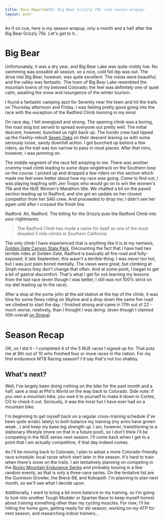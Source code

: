 ```yaml
---
title: Race Report&#58; Big Bear Grizzly 75k (and season wrapup)
layout: post
---
```


As if on cue, here is my season wrapup, only a month and a half after the Big Bear Grizzly 75k. Let's get to it...

# Big Bear

Unfortunately, it was a dry year, and Big Bear Lake was quite visibly low. No swimming was possible all season, so a nice, cold fall dip was out. The drive into Big Bear, however, was quite excellent. The vistas were beautiful, and the valley was fantastic. The town of Big Bear Lake resembled the mountain towns of my beloved Colorado; the feel was definitely one of quiet calm, awaiting the snow and resurgence of the winter tourism.

I found a fantastic camping spot for Serenity near the town and hit the trails on Thursday afternoon and Friday. I was feeling pretty good going into the race with the exception of the Radford Climb looming in my mind.

On race day, I felt energized and strong. The opening climb was a boring, fire road slog but served to spread everyone out pretty well. The initial descent, however, bunched us right back up. The hundo crew had ripped up the freshly-rebuilt [Seven Oaks][1] on their descent leaving us with some seriously loose, sandy downhill action. I got bunched up behind a few riders, as the trail was too narrow to pass in most places. After that intro, however, I was jamming on.

The middle segment of the race felt amazing to me. There was another crummy road climb leading to some dope singletrack on the Southern loop on the course. I picked up and dropped a few riders on this section which made me feel even better about how my race was going. Come to find out, I was playing leapfrog with Jen Toops who would go on to win the women's 75k and the NUE Women's Marathon title. We chatted a bit on the paved section leading up to Radford, and she got an update on her closest competitor from her SAG crew. And proceeded to drop me; I didn't see her again until after I crossed the finish line.

Radford. Ah, Radford. The billing for the Grizzly puts the Radford Climb into your nightmares:

> The Radford Climb has made a name for itself as one of the most dreaded 5 mile climbs in Southern California.

The only climb I have experienced that is anything like it is at my nemesis, [Golden Gate Canyon State Park][2]. Discounting the fact that I have had two terrible rides at Golden Gate, Radford is basically all fire road and fully-exposed. It late September, this wasn't a terrible thing. I was never too hot, but I was just plain bored mentally. The views were great, but climbing at 3mph means they don't change that often. And at some point, I began to get a bit of gastral discomfort. That's what I get for not learning my lessons from the last race (even though I was better, I still was not 100% strict on my diet leading up to the race).

After a stop at the porta-john at the aid station at the top of the climb, it was time for some flowy riding on Skyline and a drop down the same fire road we climbed to start the day. I finished strong and came in 17th out of 22 - much worse, relatively, than I thought I was doing. (even though I claimed 10th overall [on Strava][3])

# Season Recap

OK, so I did it - I completed 4 of the 5 NUE races I signed up for. That puts me at 9th out of 10 who finished four or more races in the nation. For my first endurance MTB Racing season? I'd say that's not too shabby.

## What's next?

Well, I've largely been doing nothing on the bike for the past month and a half, save a stop at Phil's World on the way back to Colorado. Side note: if you own a mountain bike, you owe it to yourself to make it down to Cortez, CO to check it out. Seriously, it was the most fun I have ever had on a mountain bike.

I'm beginning to get myself back on a regular cross-training schedule (I've been quite erratic lately) to both balance my training (my arms have grown weak...) and keep my base leg strength up. I am, however, transitioning to a stationary lifestyle (more on that in a future post), so I don't think I'll be competing in the NUE series next season. I'll come back when I get to a point that I am actually competitive, if that day indeed comes.

As I'll be moving back to Colorado, I plan to adopt a more Colorado-friendly race schedule: local races which start later in the season. It's hard to train when there's snow on the trails. I am tentatively planning on competing in the [Rocky Mountain Endurance Series][4] and probably tossing in a few random events, as that is only a three-race series. On the tentative list are the Gunnison Growler, the Breck 68, and Kokopelli. I'm planning to plan next month, so we'll see what I decide upon.

Additionally, I want to bring a bit more balance to my training, so I'm going to look into another Tough Mudder or Spartan Race to keep myself honest about training something other than my cycling muscles. For now, I'll be hitting the home gym, getting ready for ski season, working on my ATP for next season, and researching indoor trainers... 


 [1]: https://www.strava.com/segments/838293
 [2]: https://www.mtbproject.com/trail/7001750/golden-gate-full-pull
 [3]: https://www.strava.com/activities/1873848940/
 [4]: https://www.warriorscycling.com/
